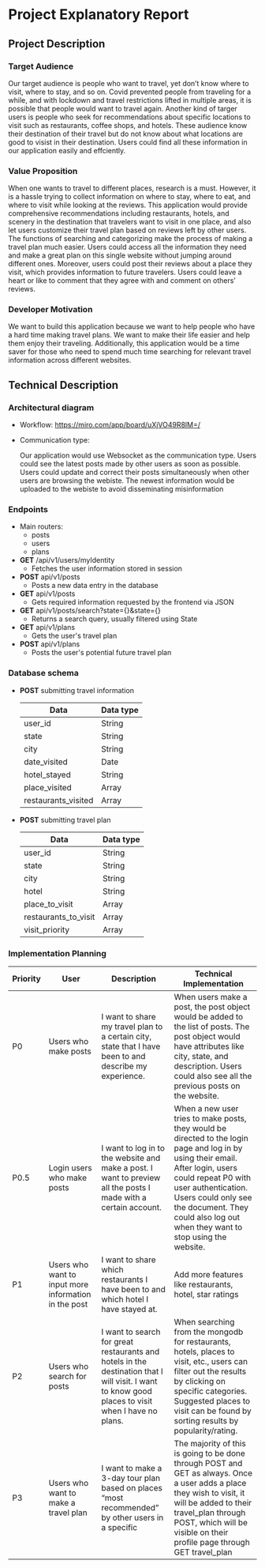 # Project Explanatory Report

## Project Description

### Target Audience
Our target audience is people who want to travel, yet don’t know where to visit, where to stay, and so on. Covid prevented people from traveling for a while, and with lockdown and travel restrictions lifted in multiple areas, it is possible that people would want to travel again. Another kind of targer users is people who seek for recommendations about specific locations to visit such as restaurants, coffee shops, and hotels. These audience know their destination of their travel but do not know about what locations are good to visist in their destination. Users could find all these information in our application easily and effciently.

### Value Proposition
When one wants to travel to different places, research is a must. However, it is a hassle trying to collect information on where to stay, where to eat, and where to visit while looking at the reviews. This application would provide comprehensive recommendations including restaurants, hotels, and scenery in the destination that travelers want to visit in one place, and also let users customize their travel plan based on reviews left by other users. The functions of searching and categorizing make the process of making a travel plan much easier. Users could access all the information they need and make a great plan on this single website without jumping around different ones. Moreover, users could post their reviews about a place they visit, which provides information to future travelers. Users could leave a heart or like to comment that they agree with and comment on others’ reviews.

### Developer Motivation
We want to build this application because we want to help people who have a hard time making travel plans. We want to make their life easier and help them enjoy their traveling. Additionally, this application would be a time saver for those who need to spend much time searching for relevant travel information across different websites.


## Technical Description
### Architectural diagram

* Workflow: https://miro.com/app/board/uXjVO49R8lM=/
* Communication type: 

   Our application would use Websocket as the communication type. Users could see the latest posts made by other users as soon as possible. Users could update and correct their posts simultaneously when other users are browsing the webiste. The newest information would be uploaded to the webiste to avoid disseminating misinformation


### Endpoints
* Main routers:
   * posts
   * users
   * plans
* __GET__ /api/v1/users/myIdentity
   * Fetches the user information stored in session 
* __POST__ api/v1/posts
   * Posts a new data entry in the database
* __GET__ api/v1/posts
   * Gets required information requested by the frontend via JSON
* __GET__ api/v1/posts/search?state={}&state={}
   * Returns a search query, usually filtered using State
* __GET__ api/v1/plans
   * Gets the user's travel plan
* __POST__ api/v1/plans
   * Posts the user's potential future travel plan


### Database schema

*  __POST__ submitting travel information

   | __Data__ | __Data type__ |
   |------|------|
   | user_id | String |
   | state | String |
   | city | String |
   | date_visited | Date |
   | hotel_stayed | String |
   | place_visited | Array |
   | restaurants_visited | Array |

* __POST__ submitting travel plan

   | __Data__ | __Data type__ |
   |------|------|
   | user_id | String |
   | state | String |
   | city | String |
   | hotel| String |
   | place_to_visit | Array |
   | restaurants_to_visit | Array |
   | visit_priority | Array |

### Implementation Planning

| __Priority__ | __User__ | __Description__ | __Technical Implementation__ |
|----------|------|-------------|-------------------------|
| P0  | Users who make posts | I want to share my travel plan to a certain city, state that I have been to and describe my experience. |  When users make a post, the post object would be added to the list of posts. The post object would have attributes like city, state, and description. Users could also see all the previous posts on the website. |
| P0.5 | Login users who make posts | I want to log in to the website and make a post. I want to preview all the posts I made with a certain account. | When a new user tries to make posts, they would be directed to the login page and log in by using their email. After login, users could repeat P0 with user authentication. Users could only see the document. They could also log out when they want to stop using the website. |
| P1 | Users who want to input more information in the post | I want to share which restaurants I have been to and which hotel I have stayed at. | Add more features like restaurants, hotel, star ratings |
| P2 | Users who search for posts | I want to search for great restaurants and hotels in the destination that I will visit. I want to know good places to visit when I have no plans. | When searching from the mongodb for restaurants, hotels, places to visit, etc., users can filter out the results by clicking on specific categories. Suggested places to visit can be found by sorting results by popularity/rating. |
| P3 | Users who want to make a travel plan | I want to make a 3-day tour plan based on places “most recommended” by other users in a specific | The majority of this is going to be done through POST and GET as always. Once a user adds a place they wish to visit, it will be added to their travel_plan through POST, which will be visible on their profile page through GET travel_plan |
